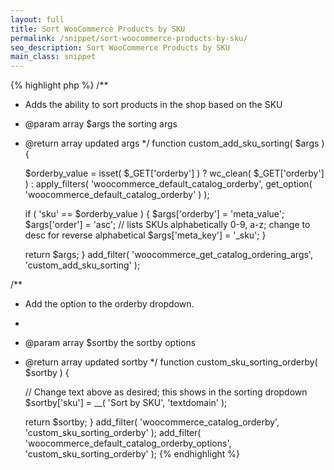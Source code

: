 ```yaml
---
layout: full
title: Sort WooCommerce Products by SKU
permalink: /snippet/sort-woocommerce-products-by-sku/
seo_description: Sort WooCommerce Products by SKU
main_class: snippet
---
```

{% highlight php %}
/**
 * Adds the ability to sort products in the shop based on the SKU


 * @param array $args the sorting args
 * @return array updated args
 */
function custom_add_sku_sorting( $args ) {

	$orderby_value = isset( $_GET['orderby'] ) ? wc_clean( $_GET['orderby'] ) : apply_filters( 'woocommerce_default_catalog_orderby', get_option( 'woocommerce_default_catalog_orderby' ) );

	if ( 'sku' == $orderby_value ) {
		$args['orderby'] = 'meta_value';
		$args['order'] = 'asc'; // lists SKUs alphabetically 0-9, a-z; change to desc for reverse alphabetical
		$args['meta_key'] = '_sku';
	}

	return $args;
}
add_filter( 'woocommerce_get_catalog_ordering_args', 'custom_add_sku_sorting' );


/**
 * Add the option to the orderby dropdown.
 *
 * @param array $sortby the sortby options
 * @return array updated sortby
 */
function custom_sku_sorting_orderby( $sortby ) {

	// Change text above as desired; this shows in the sorting dropdown
	$sortby['sku'] = __( 'Sort by SKU', 'textdomain' );

	return $sortby;
}
add_filter( 'woocommerce_catalog_orderby', 'custom_sku_sorting_orderby' );
add_filter( 'woocommerce_default_catalog_orderby_options', 'custom_sku_sorting_orderby' );
{% endhighlight %}
